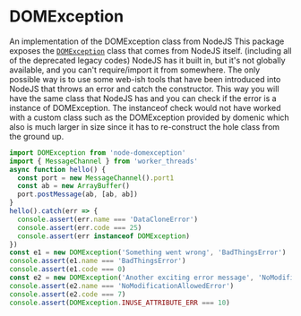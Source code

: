 # DOMException
An implementation of the DOMException class from NodeJS
This package exposes the [`DOMException`](https://developer.mozilla.org/en-US/docs/Web/API/DOMException) class that comes from NodeJS itself. (including all of the deprecated legacy codes)
NodeJS has it built in, but it's not globally available, and you can't require/import it from somewhere.
The only possible way is to use some web-ish tools that have been introduced into NodeJS that throws an error and catch the constructor.
This way you will have the same class that NodeJS has and you can check if the error is a instance of DOMException.
The instanceof check would not have worked with a custom class such as the DOMException provided by domenic which also is much larger in size since it has to re-construct the hole class from the ground up.
```js
import DOMException from 'node-domexception'
import { MessageChannel } from 'worker_threads'
async function hello() {
  const port = new MessageChannel().port1
  const ab = new ArrayBuffer()
  port.postMessage(ab, [ab, ab])
}
hello().catch(err => {
  console.assert(err.name === 'DataCloneError')
  console.assert(err.code === 25)
  console.assert(err instanceof DOMException)
})
const e1 = new DOMException('Something went wrong', 'BadThingsError')
console.assert(e1.name === 'BadThingsError')
console.assert(e1.code === 0)
const e2 = new DOMException('Another exciting error message', 'NoModificationAllowedError')
console.assert(e2.name === 'NoModificationAllowedError')
console.assert(e2.code === 7)
console.assert(DOMException.INUSE_ATTRIBUTE_ERR === 10)
```
